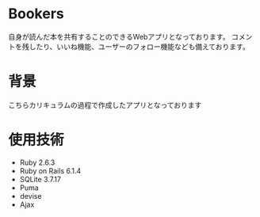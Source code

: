# Bookers
自身が読んだ本を共有することのできるWebアプリとなっております。
コメントを残したり、いいね機能、ユーザーのフォロー機能なども備えております。

# 背景
こちらカリキュラムの過程で作成したアプリとなっております

# 使用技術
- Ruby 2.6.3
- Ruby on Rails 6.1.4
- SQLite 3.7.17
- Puma
- devise
- Ajax
